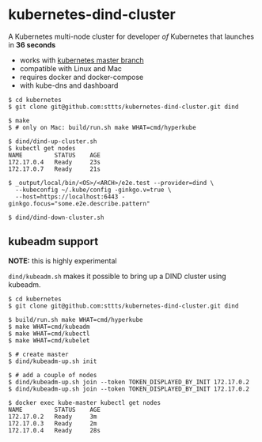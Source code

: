 # kubernetes-dind-cluster
A Kubernetes multi-node cluster for developer _of_ Kubernetes that launches in **36 seconds**

- works with [kubernetes master branch](https://github.com/kubernetes/kubernetes)
- compatible with Linux and Mac
- requires docker and docker-compose
- with kube-dns and dashboard

```shell
$ cd kubernetes
$ git clone git@github.com:sttts/kubernetes-dind-cluster.git dind

$ make
$ # only on Mac: build/run.sh make WHAT=cmd/hyperkube

$ dind/dind-up-cluster.sh
$ kubectl get nodes
NAME         STATUS    AGE
172.17.0.4   Ready     23s
172.17.0.7   Ready     21s

$ _output/local/bin/<OS>/<ARCH>/e2e.test --provider=dind \
  --kubeconfig ~/.kube/config -ginkgo.v=true \
  --host=https://localhost:6443 -ginkgo.focus="some.e2e.describe.pattern"

$ dind/dind-down-cluster.sh
```

## kubeadm support

**NOTE:** this is highly experimental

`dind/kubeadm.sh` makes it possible to bring up a DIND cluster using kubeadm.

```shell
$ cd kubernetes
$ git clone git@github.com:sttts/kubernetes-dind-cluster.git dind

$ build/run.sh make WHAT=cmd/hyperkube
$ make WHAT=cmd/kubeadm
$ make WHAT=cmd/kubectl
$ make WHAT=cmd/kubelet

$ # create master
$ dind/kubeadm-up.sh init

$ # add a couple of nodes
$ dind/kubeadm-up.sh join --token TOKEN_DISPLAYED_BY_INIT 172.17.0.2
$ dind/kubeadm-up.sh join --token TOKEN_DISPLAYED_BY_INIT 172.17.0.2

$ docker exec kube-master kubectl get nodes
NAME         STATUS    AGE
172.17.0.2   Ready     3m
172.17.0.3   Ready     2m
172.17.0.4   Ready     28s
```
